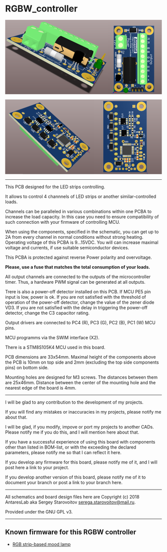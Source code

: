 # RGBW_controller
![Image alt](https://github.com/AntaresLab/RGBW_controller/raw/master/Output/3D_Prints/RGBW_controller_top.png)

![Image alt](https://github.com/AntaresLab/RGBW_controller/raw/master/Output/3D_Prints/RGBW_controller_bottom.png)
***
This PCB designed for the LED strips controlling.

It allows to control 4 channnels of LED strips or another similar-controlled loads.

Channels can be paralleled in various combinations within one PCBA to increase the load capacity. In this case you need to ensure compatibility of such connection with your firmware of controlling MCU.

When using the components, specified in the schematic, you can get up to 2A from every channel in normal conditions without strong heating. Operating voltage of this PCBA is 9...15VDC. You will can increase maximal voltage and currents, if use suitable semiconductor devices.

This PCBA is protected against reverse Power polarity and overvoltage.

**Please, use a fuse that matches the total consumption of your loads.**

All output channels are connected to the outputs of the microcontroller timer. Thus, a hardware PWM signal can be generated at all outputs.

Trere is also a power-off detector installed on this PCB. If MCU PE5 pin input is low, power is ok. If you are not satisfied with the threshold of operation of the power-off detector, change the value of the zener diode VD3. If you are not satisfied with the delay in triggering the power-off detector, change the C3 capacitor rating.

Output drivers are connected to PC4 (R), PC3 (G), PC2 (B), PC1 (W) MCU pins.

MCU programms via the SWIM interface (X2).

There is a STM8S105K4 MCU used in this board.

PCB dimensions are 33x54mm. Maximal height of the components above the PCB is 10mm on top side and 2mm (excluding the top side components pins) on bottom side.

Mounting holes are designed for M3 screws. The distances between them are 25x46mm. Distance between the center of the mounting hole and the nearest edge of the board is 4mm.

***
I will be glad to any contribution to the development of my projects.

If you will find any mistakes or inaccuracies in my projects, please notify me about that.

I will be glad, if you modify, impove or port my projects to another CADs. Please notify me if you do this, and I will mention here about that.

If you have a successful experience of using this board with components other than listed in BOM-list, or with the exceeding the declared parameters, please notify me so that I can reflect it here.

If you develop any firmware for this board, please notify me of it, and I will post here a link to your project.

If you develop another version of this board, please notify me of it to document your branch or post a link to your branch here.

***
All schematics and board design files here are Copyright (c) 2018 AntaresLab aka Sergey Starovoitov serega.starovoitov@mail.ru.

Provided under the GNU GPL v3.

***
## Known firmware for this RGBW controller

* [RGB strip-based mood lamp](https://github.com/AntaresLab/Mood_lamp)
